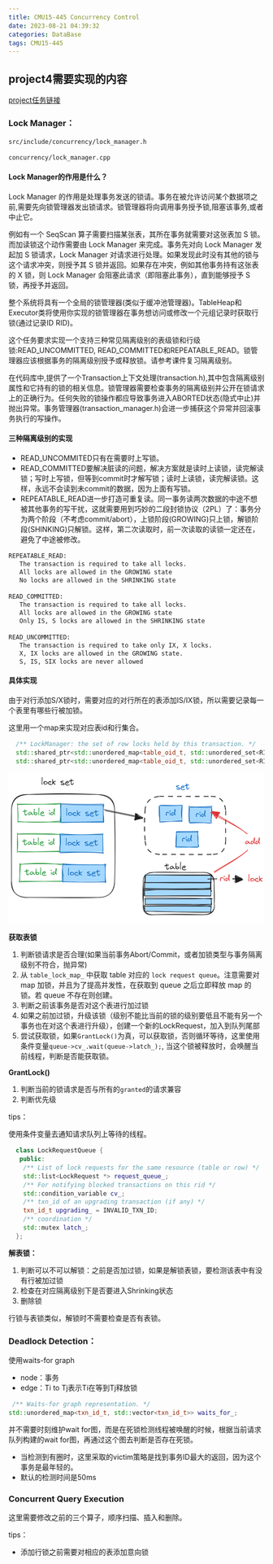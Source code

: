 ```yaml
---
title: CMU15-445 Concurrency Control
date: 2023-08-21 04:39:32
categories: DataBase
tags: CMU15-445
---
```


## project4需要实现的内容

[project任务链接](https://15445.courses.cs.cmu.edu/fall2022/project4/)

### Lock Manager：
`src/include/concurrency/lock_manager.h`

`concurrency/lock_manager.cpp`

#### Lock Manager的作用是什么？
Lock Manager 的作用是处理事务发送的锁请。事务在被允许访问某个数据项之前,需要先向锁管理器发出锁请求。锁管理器将向调用事务授予锁,阻塞该事务,或者中止它。

例如有一个 SeqScan 算子需要扫描某张表，其所在事务就需要对这张表加 S 锁。而加读锁这个动作需要由 Lock Manager 来完成。事务先对向 Lock Manager 发起加 S 锁请求，Lock Manager 对请求进行处理。如果发现此时没有其他的锁与这个请求冲突，则授予其 S 锁并返回。如果存在冲突，例如其他事务持有这张表的 X 锁，则 Lock Manager 会阻塞此请求（即阻塞此事务），直到能够授予 S 锁，再授予并返回。

整个系统将具有一个全局的锁管理器(类似于缓冲池管理器)。TableHeap和Executor类将使用你实现的锁管理器在事务想访问或修改一个元组记录时获取行锁(通过记录ID RID)。

这个任务要求实现一个支持三种常见隔离级别的表级锁和行级锁:READ_UNCOMMITTED, READ_COMMITTED和REPEATABLE_READ。锁管理器应该根据事务的隔离级别授予或释放锁。请参考课件复习隔离级别。

在代码库中,提供了一个Transaction上下文处理(transaction.h),其中包含隔离级别属性和它持有的锁的相关信息。锁管理器需要检查事务的隔离级别并公开在锁请求上的正确行为。任何失败的锁操作都应导致事务进入ABORTED状态(隐式中止)并抛出异常。事务管理器(transaction_manager.h)会进一步捕获这个异常并回滚事务执行的写操作。

#### 三种隔离级别的实现

- READ_UNCOMMITED只有在需要时上写锁。
- READ_COMMITTED要解决脏读的问题，解决方案就是读时上读锁，读完解读锁；写时上写锁，但等到commit时才解写锁；读时上读锁，读完解读锁。这样，永远不会读到未commit的数据，因为上面有写锁。
- REPEATABLE_READ进一步打造可重复读。同一事务读两次数据的中途不想被其他事务的写干扰，这就需要用到巧妙的二段封锁协议（2PL）了：事务分为两个阶段（不考虑commit/abort），上锁阶段(GROWING)只上锁，解锁阶段(SHINKING)只解锁。这样，第二次读取时，前一次读取的读锁一定还在，避免了中途被修改。

```
REPEATABLE_READ:
   The transaction is required to take all locks.
   All locks are allowed in the GROWING state
   No locks are allowed in the SHRINKING state
   
READ_COMMITTED:
   The transaction is required to take all locks.
   All locks are allowed in the GROWING state
   Only IS, S locks are allowed in the SHRINKING state
   
READ_UNCOMMITTED:
   The transaction is required to take only IX, X locks.
   X, IX locks are allowed in the GROWING state.
   S, IS, SIX locks are never allowed
```

#### 具体实现

由于对行添加S/X锁时，需要对应的对行所在的表添加IS/IX锁，所以需要记录每一个表里有哪些行被加锁。

这里用一个map来实现对应表id和行集合。

```cpp
  /** LockManager: the set of row locks held by this transaction. */
  std::shared_ptr<std::unordered_map<table_oid_t, std::unordered_set<RID>>> s_row_lock_set_;
  std::shared_ptr<std::unordered_map<table_oid_t, std::unordered_set<RID>>> x_row_lock_set_;
```

![](../imgs/image-43.png)

**获取表锁**
1. 判断锁请求是否合理(如果当前事务Abort/Commit，或者加锁类型与事务隔离级别不符合，抛异常)
2. 从 `table_lock_map_` 中获取 table 对应的 `lock request queue`。注意需要对 map 加锁，并且为了提高并发性，在获取到 queue 之后立即释放 map 的锁。若 queue 不存在则创建。
3. 判断之前该事务是否对这个表进行加过锁
4. 如果之前加过锁，升级该锁（级别不能比当前的锁的级别要低且不能有另一个事务也在对这个表进行升级），创建一个新的LockRequest，加入到队列尾部
5. 尝试获取锁，如果`GrantLock()`为真，可以获取锁，否则循环等待，这里使用条件变量`queue->cv_.wait(queue->latch_);`, 当这个锁被释放时，会唤醒当前线程，判断是否能获取锁。

**GrantLock()**
1. 判断当前的锁请求是否与所有的`granted`的请求兼容
2. 判断优先级


tips：

使用条件变量去通知请求队列上等待的线程。
```cpp
  class LockRequestQueue {
   public:
    /** List of lock requests for the same resource (table or row) */
    std::list<LockRequest *> request_queue_;
    /** For notifying blocked transactions on this rid */
    std::condition_variable cv_;
    /** txn_id of an upgrading transaction (if any) */
    txn_id_t upgrading_ = INVALID_TXN_ID;
    /** coordination */
    std::mutex latch_;
  };
```

**解表锁：**

1. 判断可以不可以解锁：之前是否加过锁，如果是解锁表锁，要检测该表中有没有行被加过锁
2. 检查在对应隔离级别下是否要进入Shrinking状态
3. 删除锁

行锁与表锁类似，解锁时不需要检查是否有表锁。

### Deadlock Detection：

使用waits-for graph

- node：事务
- edge：Ti to Tj表示Ti在等到Tj释放锁

```cpp
 /** Waits-for graph representation. */
std::unordered_map<txn_id_t, std::vector<txn_id_t>> waits_for_;
```

并不需要时刻维护wait for图，而是在死锁检测线程被唤醒的时候，根据当前请求队列构建的wait for图，再通过这个图去判断是否存在死锁。

- 当检测到有圈时，这里采取的victim策略是找到事务ID最大的返回，因为这个事务是最年轻的。
- 默认的检测时间是50ms

### Concurrent Query Execution

这里需要修改之前的三个算子，顺序扫描、插入和删除。

tips：
- 添加行锁之前需要对相应的表添加意向锁